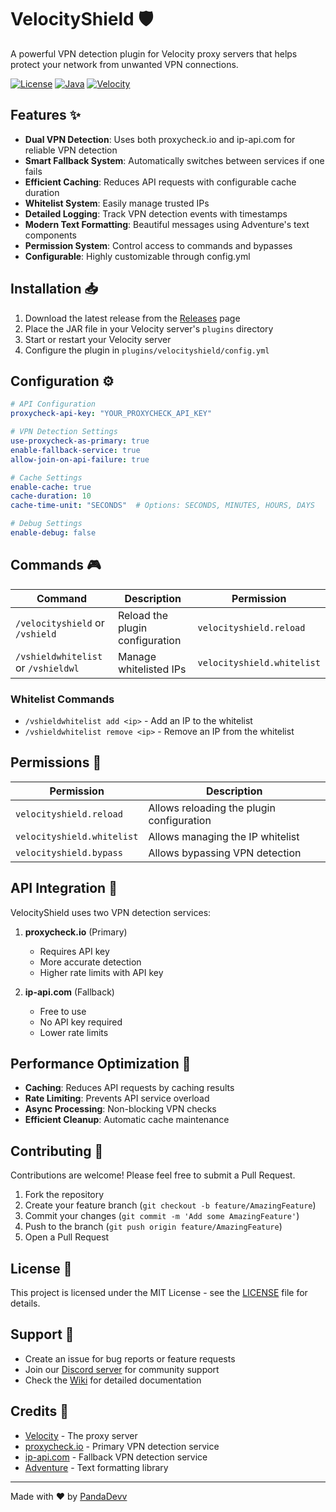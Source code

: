 # VelocityShield 🛡️

A powerful VPN detection plugin for Velocity proxy servers that helps protect your network from unwanted VPN connections.

[![License](https://img.shields.io/github/license/jackh54/velocityshield)](LICENSE)
[![Java](https://img.shields.io/badge/Java-17-orange.svg)](https://www.oracle.com/java/)
[![Velocity](https://img.shields.io/badge/Velocity-3.4.0-blue.svg)](https://www.velocitypowered.com/)

## Features ✨

- **Dual VPN Detection**: Uses both proxycheck.io and ip-api.com for reliable VPN detection
- **Smart Fallback System**: Automatically switches between services if one fails
- **Efficient Caching**: Reduces API requests with configurable cache duration
- **Whitelist System**: Easily manage trusted IPs
- **Detailed Logging**: Track VPN detection events with timestamps
- **Modern Text Formatting**: Beautiful messages using Adventure's text components
- **Permission System**: Control access to commands and bypasses
- **Configurable**: Highly customizable through config.yml

## Installation 📥

1. Download the latest release from the [Releases](https://github.com/jackh54/velocityshield/releases) page
2. Place the JAR file in your Velocity server's `plugins` directory
3. Start or restart your Velocity server
4. Configure the plugin in `plugins/velocityshield/config.yml`

## Configuration ⚙️

```yaml
# API Configuration
proxycheck-api-key: "YOUR_PROXYCHECK_API_KEY"

# VPN Detection Settings
use-proxycheck-as-primary: true
enable-fallback-service: true
allow-join-on-api-failure: true

# Cache Settings
enable-cache: true
cache-duration: 10
cache-time-unit: "SECONDS"  # Options: SECONDS, MINUTES, HOURS, DAYS

# Debug Settings
enable-debug: false
```

## Commands 🎮

| Command | Description | Permission |
|---------|-------------|------------|
| `/velocityshield` or `/vshield` | Reload the plugin configuration | `velocityshield.reload` |
| `/vshieldwhitelist` or `/vshieldwl` | Manage whitelisted IPs | `velocityshield.whitelist` |

### Whitelist Commands
- `/vshieldwhitelist add <ip>` - Add an IP to the whitelist
- `/vshieldwhitelist remove <ip>` - Remove an IP from the whitelist

## Permissions 🔑

| Permission | Description |
|------------|-------------|
| `velocityshield.reload` | Allows reloading the plugin configuration |
| `velocityshield.whitelist` | Allows managing the IP whitelist |
| `velocityshield.bypass` | Allows bypassing VPN detection |

## API Integration 🤝

VelocityShield uses two VPN detection services:

1. **proxycheck.io** (Primary)
   - Requires API key
   - More accurate detection
   - Higher rate limits with API key

2. **ip-api.com** (Fallback)
   - Free to use
   - No API key required
   - Lower rate limits

## Performance Optimization 🚀

- **Caching**: Reduces API requests by caching results
- **Rate Limiting**: Prevents API service overload
- **Async Processing**: Non-blocking VPN checks
- **Efficient Cleanup**: Automatic cache maintenance

## Contributing 🤝

Contributions are welcome! Please feel free to submit a Pull Request.

1. Fork the repository
2. Create your feature branch (`git checkout -b feature/AmazingFeature`)
3. Commit your changes (`git commit -m 'Add some AmazingFeature'`)
4. Push to the branch (`git push origin feature/AmazingFeature`)
5. Open a Pull Request

## License 📄

This project is licensed under the MIT License - see the [LICENSE](LICENSE) file for details.

## Support 💬

- Create an issue for bug reports or feature requests
- Join our [Discord server](https://discord.gg/your-discord) for community support
- Check the [Wiki](https://github.com/jackh54/velocityshield/wiki) for detailed documentation

## Credits 🙏

- [Velocity](https://www.velocitypowered.com/) - The proxy server
- [proxycheck.io](https://proxycheck.io/) - Primary VPN detection service
- [ip-api.com](https://ip-api.com/) - Fallback VPN detection service
- [Adventure](https://docs.advntr.dev/) - Text formatting library

---

Made with ❤️ by [PandaDevv](https://github.com/jackh54) 